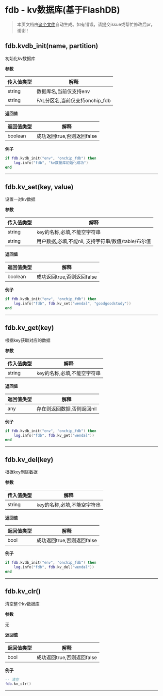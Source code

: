 # fdb - kv数据库(基于FlashDB)

> 本页文档由[这个文件](https://gitee.com/openLuat/LuatOS/tree/master/luat/../components/flashdb/src/luat_lib_fdb.c)自动生成。如有错误，请提交issue或帮忙修改后pr，谢谢！

## fdb.kvdb_init(name, partition)

初始化kv数据库

**参数**

|传入值类型|解释|
|-|-|
|string|数据库名,当前仅支持env|
|string|FAL分区名,当前仅支持onchip_fdb|

**返回值**

|返回值类型|解释|
|-|-|
|boolean|成功返回true,否则返回false|

**例子**

```lua
if fdb.kvdb_init("env", "onchip_fdb") then
    log.info("fdb", "kv数据库初始化成功")
end

```

---

## fdb.kv_set(key, value)

设置一对kv数据

**参数**

|传入值类型|解释|
|-|-|
|string|key的名称,必填,不能空字符串|
|string|用户数据,必填,不能nil, 支持字符串/数值/table/布尔值|

**返回值**

|返回值类型|解释|
|-|-|
|boolean|成功返回true,否则返回false|

**例子**

```lua
if fdb.kvdb_init("env", "onchip_fdb") then
    log.info("fdb", fdb.kv_set("wendal", "goodgoodstudy"))
end

```

---

## fdb.kv_get(key)

根据key获取对应的数据

**参数**

|传入值类型|解释|
|-|-|
|string|key的名称,必填,不能空字符串|

**返回值**

|返回值类型|解释|
|-|-|
|any|存在则返回数据,否则返回nil|

**例子**

```lua
if fdb.kvdb_init("env", "onchip_fdb") then
    log.info("fdb", fdb.kv_get("wendal"))
end

```

---

## fdb.kv_del(key)

根据key删除数据

**参数**

|传入值类型|解释|
|-|-|
|string|key的名称,必填,不能空字符串|

**返回值**

|返回值类型|解释|
|-|-|
|bool|成功返回true,否则返回false|

**例子**

```lua
if fdb.kvdb_init("env", "onchip_fdb") then
    log.info("fdb", fdb.kv_del("wendal"))
end

```

---

## fdb.kv_clr()

清空整个kv数据库

**参数**

无

**返回值**

|返回值类型|解释|
|-|-|
|bool|成功返回true,否则返回false|

**例子**

```lua
-- 清空
fdb.kv_clr()

```

---

